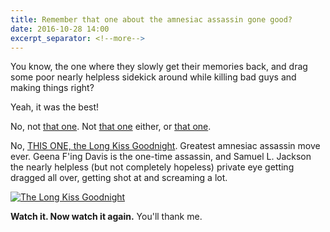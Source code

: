 ```yaml
---
title: Remember that one about the amnesiac assassin gone good?
date: 2016-10-28 14:00
excerpt_separator: <!--more-->
---
```


<p>You know, the one where they slowly get their memories back, and drag some poor nearly helpless sidekick around while killing bad guys and making things right?</p>

<p>Yeah, it was the best!</p>

No, not [that one](http://www.imdb.com/title/tt0258463/). Not [that one](http://www.imdb.com/title/tt0372183/) either, or [that one](http://www.imdb.com/title/tt0440963/).

<!--more-->

No, [THIS ONE, the Long Kiss Goodnight](http://www.imdb.com/title/tt0116908/). Greatest amnesiac assassin move ever. Geena F'ing Davis is the one-time assassin, and Samuel L. Jackson the nearly helpless (but not completely hopeless) private eye getting dragged all over, getting shot at and screaming a lot.

[![The Long Kiss Goodnight](https://images-na.ssl-images-amazon.com/images/M/MV5BYjdmNGUwMzAtN2FiOC00N2E3LWI0OWYtYTk5NDEyODIwNGJiXkEyXkFqcGdeQXVyNDk3NzU2MTQ@._V1_UX182_CR0,0,182,268_AL_.jpg)](http://www.imdb.com/title/tt0116908/)

**Watch it. Now watch it again.** You'll thank me.
